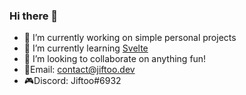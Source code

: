 ### Hi there 👋

- 🔭 I’m currently working on simple personal projects
- 🌸 I’m currently learning [Svelte](https://svelte.dev/) 
- 👯 I’m looking to collaborate on anything fun!
- 📧Email: contact@jiftoo.dev
- 🎮Discord: Jiftoo#6932
